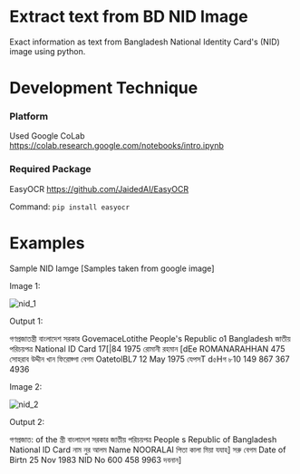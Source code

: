 # Extract text from BD NID Image

Exact information as text from Bangladesh National Identity Card's (NID) image using python.


# Development Technique

### Platform
Used Google CoLab
https://colab.research.google.com/notebooks/intro.ipynb

### Required Package
EasyOCR https://github.com/JaidedAI/EasyOCR

Command: `pip install easyocr`


# Examples
Sample NID Iamge
[Samples taken from google image]

Image 1:

![nid_1](https://user-images.githubusercontent.com/23233774/132990085-f3630a8c-013d-4a40-9197-c90e3605de41.jpg)

Output 1: 

গণপ্রজাতন্ত্রী বাংলাদেশ সরকার
GovemaceLotithe People's Republic o1 Bangladesh
জাতীয় পরিচয়পত্র
National ID Card
17[|84 1975
রোমানী রহমান
[dEe
ROMANARAHHAN
475
সোহরাব উদ্দীন খান
ফিরোজ্গা বেগম
OatetolBL7
12 May 1975
যেপসT
d৫Hগ
৮10 149
867 367 4936

Image 2:

![nid_2](https://user-images.githubusercontent.com/23233774/132990077-91d175d4-572b-4839-bfd2-e0c5e386f36f.jpg)

Output 2:

গণপ্রজাত:
of the
ন্ত্রী বাংলাদেশ সরকার
জাতীয় পরিচয়পত্র
People s Republic of Bangladesh
National ID Card
নাম
নুর আলম
Name
NOORALAI
পিতা
কালা মিয়া
যযাহ]
সরু বেগম
Date of Birtn
25 Nov 1983
NID No
600 458 9963
দবনান]


